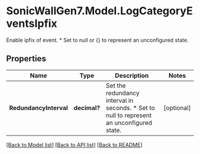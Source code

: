 # SonicWallGen7.Model.LogCategoryEventsIpfix
Enable ipfix of event. * Set to null or {} to represent  an unconfigured state.

## Properties

Name | Type | Description | Notes
------------ | ------------- | ------------- | -------------
**RedundancyInterval** | **decimal?** | Set the redundancy interval in seconds. * Set to null to represent an unconfigured state. | [optional] 

[[Back to Model list]](../README.md#documentation-for-models) [[Back to API list]](../README.md#documentation-for-api-endpoints) [[Back to README]](../README.md)

